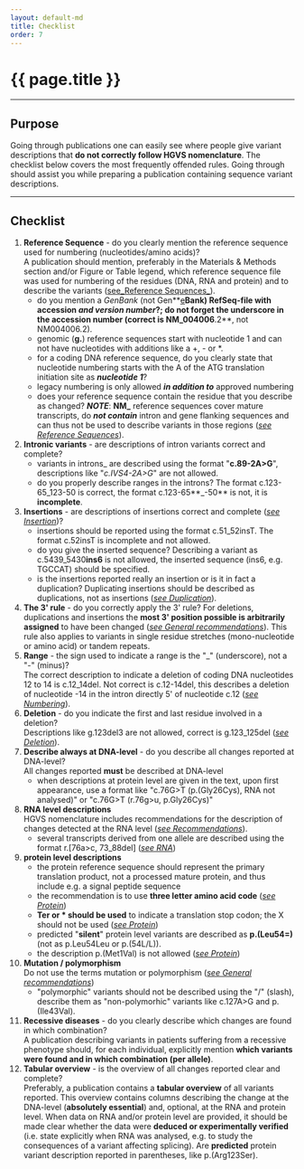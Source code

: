 ```yaml
---
layout: default-md
title: Checklist
order: 7
---
```


# {{ page.title }}

* * *

## Purpose

Going through publications one can easily see where people give variant descriptions that **do not correctly follow HGVS nomenclature**. The checklist below covers the most frequently offended rules. Going through should assist you while preparing a publication containing sequence variant descriptions.

* * *

## Checklist

1.  **Reference Sequence** - do you clearly mention the reference sequence used for numbering (nucleotides/amino acids)?  
    A publication should mention, preferably in the Materials & Methods section and/or Figure or Table legend, which reference sequence file was used for numbering of the residues (DNA, RNA and protein) and to describe the variants ([see_Reference Sequences_](/bg-material/refseq)).
	*	do you mention a _GenBank_ (not Gen**<u>e</u>**Bank) RefSeq-file with accession  _**and version number**_?; do not forget the underscore in the accession number (correct is NM\_004006**.2**, not NM004006.2).
	*	genomic (**g.**) reference sequences start with nucleotide 1 and can not have nucleotides with additions like a +, - or *.
	*	for a coding DNA reference sequence, do you clearly state that nucleotide numbering starts with the A of the ATG translation initiation site as _**nucleotide 1**_?
	*	legacy numbering is only allowed _**in addition to**_ approved numbering
	*	does your reference sequence contain the residue that you describe as changed?
	_**NOTE**_:	**NM\_** reference sequences cover mature transcripts, do _**not contain**_ intron and gene flanking sequences and can thus not be used to describe variants in those regions ([_see Reference Sequences_](/bg-material/refseq/#DNAc)).
2.  **Intronic variants** - are descriptions of intron variants correct and complete?
	*	variants in introns_ are described using the format "**c.89-2A>G**", descriptions like "_c.IVS4-2A>G_" are not allowed.
	*	do you properly describe ranges in the introns?  The format c.123-65\_123-50 is correct, the format c.123-65**\_-50** is not, it is **incomplete**.
3.  **Insertions** - are descriptions of insertions correct and complete ([_see Insertion_](/recommendations/DNA/variant/insertion))?
	*	insertions should be reported using the format c.51\_52insT. The format c.52insT is incomplete and not allowed.
	*	do you give the inserted sequence?  Describing a variant as c.5439\_5430**ins6** is not allowed, the inserted sequence (ins6, e.g. TGCCAT) should be specified.
	*	is the insertions reported really an insertion or is it in fact a duplication? Duplicating insertions should be described as duplications, not as insertions ([_see Duplication_](/recommendations/DNA/variant/duplication)). 
4.	**The 3' rule** - do you correctly apply the 3' rule?
	For deletions, duplications and insertions the **most 3' position possible is arbitrarily assigned** to have been changed ([_see General recommendations_](/recommendations/general)). This rule also applies to variants in single residue stretches (mono-nucleotide or amino acid) or tandem repeats.
5.	**Range** - the sign used to indicate a range is the "\_" (underscore), not a "-" (minus)?  
	The correct description to indicate a deletion of coding DNA nucleotides 12 to 14 is c.12\_14del. Not correct is c.12-14del, this describes a deletion of nucleotide -14 in the intron directly 5' of nucleotide c.12 ([_see Numbering_](/bg-material/numbering)).
6.	**Deletion** - do you indicate the first and last residue involved in a deletion?  
	Descriptions like g.123del3 are not allowed, correct is g.123\_125del ([_see Deletion_](/recommendations/DNA/variant/deletion)).
7.  **Describe always at DNA-level** - do you describe all changes reported at DNA-level?  
    All changes reported **must** be described at DNA-level
	*	when descriptions at protein level are given in the text, upon first appearance, use a format like "c.76G>T (p.(Gly26Cys), RNA not analysed)" or "c.76G>T (r.76g>u, p.Gly26Cys)"
7.	**RNA level descriptions**  
    HGVS nomenclature includes recommendations for the description of changes detected at the RNA level ([_see Recommendations_](/recommendations/RNA)).
    *	several transcripts derived from one allele are described using the format r.[76a>c, 73\_88del] ([_see RNA_](/recommendations/RNA/variant/alleles))
9.	**protein level descriptions**
	*	the protein reference sequence should represent the primary translation product, not a processed mature protein, and thus include e.g. a signal peptide sequence
    *   the recommendation is to use **three letter amino acid code** ([_see Protein_](/recommendations/protein/))	
    *   **Ter or \* should be used** to indicate a translation stop codon; the X should not be used ([_see Protein_](/recommendations/protein/))
	*	predicted "**silent**" protein level variants are described as **p.(Leu54=)** (not as p.Leu54Leu or p.(54L/L)).
	*	the description p.(Met1Val) is not allowed ([_see Protein_](/recommendations/protein/variant/substitution))
10.	**Mutation / polymorphism**  
	Do not use the terms mutation or polymorphism ([_see General recommendations_](/bg-material/basics))
	*	"polymorphic" variants should not be described using the "/" (slash), describe them as "non-polymorhic" variants like c.127A>G and p.(Ile43Val).
11.	**Recessive diseases** - do you clearly describe which changes are found in which combination?  
	A publication describing variants in patients suffering from a recessive phenotype should, for each individual, explicitly mention **which variants were found and in which combination (per allele)**.
12.  **Tabular overview** - is the overview of all changes reported clear and complete?  
    Preferably, a publication contains a **tabular overview** of all variants reported. This overview contains columns describing the change at the DNA-level (**absolutely essential**) and, optional, at the RNA and protein level. When data on RNA and/or protein level are provided, it should be made clear whether the data were **deduced or experimentally verified** (i.e. state explicitly when RNA was analysed, e.g. to study the consequences of a variant affecting splicing). Are **predicted** protein variant description reported in parentheses, like p.(Arg123Ser).
